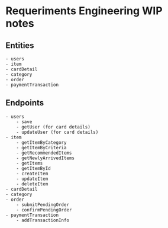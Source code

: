 # Requeriments Engineering WIP notes

## Entities

    - users
    - item
    - cardDetail
    - category
    - order
    - paymentTransaction

## Endpoints

    - users
        - save
        - getUser (for card details)
        - updateUser (for card details)
    - item
        - getItemByCategory
        - getItemByCriteria
        - getRecommendedItems
        - getNewlyArrivedItems
        - getItems
        - getItemById
        - createItem
        - updateItem
        - deleteItem
    - cardDetail
    - category
    - order
        - submitPendingOrder
        - confirmPendingOrder
    - paymentTransaction
        - addTransactionInfo

